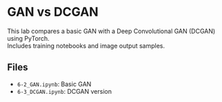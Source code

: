 # GAN vs DCGAN

This lab compares a basic GAN with a Deep Convolutional GAN (DCGAN) using PyTorch.  
Includes training notebooks and image output samples.

## Files
- `6-2_GAN.ipynb`: Basic GAN
- `6-3_DCGAN.ipynb`: DCGAN version



